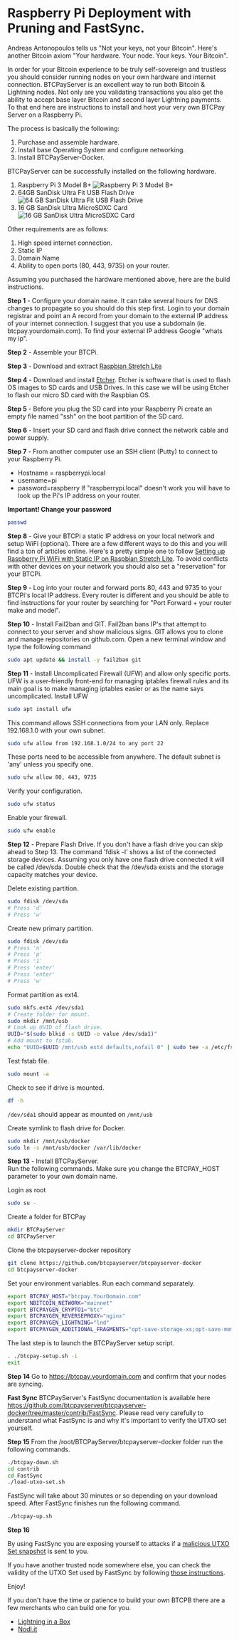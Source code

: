 # Raspberry Pi Deployment with Pruning and FastSync.

Andreas Antonopoulos tells us "Not your keys, not your Bitcoin".  Here's another Bitcoin axiom "Your hardware.  Your node.  Your keys.  Your Bitcoin". 

In order for your Bitcoin experience to be truly self-sovereign and trustless you should consider running nodes on your own hardware and internet connection. BTCPayServer is an excellent way to run both Bitcoin & Lightning nodes.  Not only are you validating transactions you also get the ability to accept base layer Bitcoin and second layer Lightning payments.  
To that end here are instructions to install and host your very own BTCPay Server on a Raspberry Pi. 

The process is basically the following:

1. Purchase and assemble hardware. 
2. Install base Operating System and configure networking.
3. Install BTCPayServer-Docker.

BTCPayServer can be successfully installed on the following hardware.   
 
1. Raspberry Pi 3 Model B+
![Raspberry Pi 3 Model B+](https://www.raspberrypi.org/app/uploads/2018/03/770A5842-462x322.jpg "Raspberry Pi 3 Model B+")
2. 64GB SanDisk Ultra Fit USB Flash Drive
![64 GB SanDisk Ultra Fit USB Flash Drive](https://drh1.img.digitalriver.com/DRHM/Storefront/Company/sandiskus/images/product/detail/SDCZ430-210.png "SanDisk Ultra Fit USB 3.1 Flash Drive")
3. 16 GB SanDisk Ultra MicroSDXC Card
![16 GB SanDisk Ultra MicroSDXC Card](https://drh2.img.digitalriver.com/DRHM/Storefront/Company/sandiskus/images/product/detail/ultra-microsd-16gb-sandisk-210x210.png "16 GB SanDisk Ultra MicroSDXC Card")


Other requirements are as follows:

1. High speed internet connection.
2. Static IP
3. Domain Name
4. Ability to open ports (80, 443, 9735) on your router. 

Assuming you purchased the hardware mentioned above, here are the build instructions.

**Step 1** - Configure your domain name. 
It can take several hours for DNS changes to propagate so you should do this step first.  Login to your domain registrar and point an A record from your domain to the external IP address of your internet connection.  I suggest that you use a subdomain (ie. btcpay.yourdomain.com).  To find your external IP address Google "whats my ip".  

**Step 2** - Assemble your BTCPi.  

**Step 3** - Download and extract [Raspbian Stretch Lite](https://downloads.raspberrypi.org/raspbian_lite_latest)

**Step 4** - Download and install [Etcher](https://etcher.io/).  Etcher is software that is used to flash OS images to SD cards and USB Drives. 
In this case we will be using Etcher to flash our micro SD card with the Raspbian OS. 

**Step 5** - Before you plug the SD card into your Raspberry Pi create an empty file named "ssh" on the boot partition of the SD card.

**Step 6** - Insert your SD card and flash drive connect the network cable and power supply. 

**Step 7** - From another computer use an SSH client (Putty) to connect to your Raspberry Pi. 
- Hostname = raspberrypi.local
- username=pi
- password=raspberry 
If "raspberrypi.local" doesn't work you will have to look up the Pi's IP address on your router. 

**Important! Change your password**
```bash
passwd
```

**Step 8** - Give your BTCPi a static IP address on your local network and setup WiFi (optional). There are a few different ways to do this and you will find a ton of articles online. Here's a pretty simple one to follow [Setting up Raspberry Pi WiFi with Static IP on Raspbian Stretch Lite](https://electrondust.com/2017/11/25/setting-raspberry-pi-wifi-static-ip-raspbian-stretch-lite/).  To avoid conflicts with other devices on your network you should also set a "reservation" for your BTCPi. 

**Step 9** - Log into your router and forward ports 80, 443 and 9735 to your BTCPi's local IP address. Every router is different and you should be able to find instructions for your router by searching for "Port Forward + your router make and model". 

**Step 10** - Install Fail2ban and GIT.  Fail2ban bans IP's that attempt to connect to your server and show malicious signs.  GIT allows you to clone and manage repositories on github.com. 
Open a new terminal window and type the following command 
```bash 
sudo apt update && install -y fail2ban git
```

**Step 11** - Install Uncomplicated Firewall (UFW) and allow only specific ports. UFW is a user-friendly front-end for managing iptables firewall rules and its main goal is to make managing iptables easier or as the name says uncomplicated. 
Install UFW
```bash
sudo apt install ufw 
```

This command allows SSH connections from your LAN only. Replace 192.168.1.0 with your own subnet.
```bash 
sudo ufw allow from 192.168.1.0/24 to any port 22 
```

These ports need to be accessible from anywhere.  The default subnet is 'any' unless you specify one.
```bash
sudo ufw allow 80, 443, 9735 
```

Verify your configuration.
```bash
sudo ufw status 
```

Enable your firewall.
```bash
sudo ufw enable 
```

**Step 12** - Prepare Flash Drive. If you don't have a flash drive you can skip ahead to Step 13.
The command 'fdisk -l' shows a list of the connected storage devices. Assuming you only have one flash drive connected it will be
called /dev/sda.  Double check that the /dev/sda exists and the storage capacity matches your device. 

Delete existing partition.
```bash
sudo fdisk /dev/sda 
# Press 'd'
# Press 'w'
```

Create new primary partition.
```bash
sudo fdisk /dev/sda
# Press 'n'
# Press 'p'
# Press '1'
# Press 'enter'
# Press 'enter'
# Press 'w'
```

Format partition as ext4.
```bash
sudo mkfs.ext4 /dev/sda1
# Create folder for mount.
sudo mkdir /mnt/usb
# Look up UUID of flash drive.
UUID="$(sudo blkid -s UUID -o value /dev/sda1)"
# Add mount to fstab.
echo "UUID=$UUID /mnt/usb ext4 defaults,nofail 0" | sudo tee -a /etc/fstab
```
Test fstab file.
```bash 
sudo mount -a
```

Check to see if drive is mounted. 
```bash
df -h
```
`/dev/sda1` should appear as mounted on `/mnt/usb`

Create symlink to flash drive for Docker.
```bash 
sudo mkdir /mnt/usb/docker
sudo ln -s /mnt/usb/docker /var/lib/docker
```


**Step 13** - Install BTCPayServer.  
Run the following commands.  Make sure you change the BTCPAY_HOST parameter to your own domain name. 

Login as root
```bash
sudo su - 
```

Create a folder for BTCPay
```bash
mkdir BTCPayServer
cd BTCPayServer 
```

Clone the btcpayserver-docker repository
```bash
git clone https://github.com/btcpayserver/btcpayserver-docker
cd btcpayserver-docker
```

Set your environment variables. Run each command separately. 
```bash 
export BTCPAY_HOST="btcpay.YourDomain.com" 
export NBITCOIN_NETWORK="mainnet"
export BTCPAYGEN_CRYPTO1="btc"
export BTCPAYGEN_REVERSEPROXY="nginx"
export BTCPAYGEN_LIGHTNING="lnd"
export BTCPAYGEN_ADDITIONAL_FRAGMENTS="opt-save-storage-xs;opt-save-memory" 
```

The last step is to launch the BTCPayServer setup script. 
```bash 
. ./btcpay-setup.sh -i
exit
```

**Step 14** 
Go to https://btcpay.yourdomain.com and confirm that your nodes are syncing. 

**Fast Sync**
BTCPayServer's FastSync documentation is available here https://github.com/btcpayserver/btcpayserver-docker/tree/master/contrib/FastSync.
Please read very carefully to understand what FastSync is and why it's important to verify the UTXO set yourself.

**Step 15**
From the /root/BTCPayServer/btcpayserver-docker folder run the following commands.

```bash
./btcpay-down.sh
cd contrib
cd FastSync
./load-utxo-set.sh
```

FastSync will take about 30 minutes or so depending on your download speed. After FastSync finishes run the following command.
```bash
./btcpay-up.sh
```

**Step 16**

By using FastSync you are exposing yourself to attacks if a [malicious UTXO Set snapshot](https://github.com/btcpayserver/btcpayserver-docker/blob/master/contrib/FastSync/README.md#what-are-the-downsides-of-fast-sync) is sent to you.

If you have another trusted node somewhere else, you can check the validity of the UTXO Set used by FastSync by following [those instructions](https://github.com/btcpayserver/btcpayserver-docker/blob/master/contrib/FastSync/README.md#dont-trust-verify).

Enjoy!

If you don't have the time or patience to build your own BTCPB there are a few merchants who can build one for you. 
- [Lightning in a Box](https://lightninginabox.co)
- [Nodl.it](https://nodl.it)
